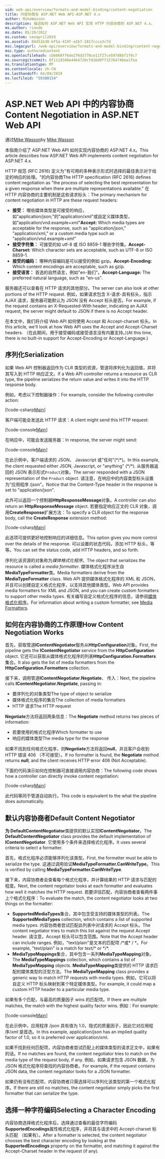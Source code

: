```yaml
---
uid: web-api/overview/formats-and-model-binding/content-negotiation
title: 内容协商在 ASP.NET Web API-ASP.NET 4.x
author: MikeWasson
description: 描述如何 ASP.NET Web API 实现 HTTP 内容协商的 ASP.NET 4.x。
ms.author: riande
ms.date: 05/20/2012
ms.custom: seoapril2019
ms.assetid: 0dd51b30-bf5a-419f-a1b7-2817ccca3c7d
msc.legacyurl: /web-api/overview/formats-and-model-binding/content-negotiation
msc.type: authoredcontent
ms.openlocfilehash: cb6668ff6de276d3778ce11f27ce597d8bf1f9c7
ms.sourcegitcommit: 0f1119340e4464720cfd16d0ff15764746ea1fea
ms.translationtype: MT
ms.contentlocale: zh-CN
ms.lasthandoff: 04/09/2019
ms.locfileid: "59380154"
---
```

# <a name="content-negotiation-in-aspnet-web-api"></a><span data-ttu-id="00be7-103">ASP.NET Web API 中的内容协商</span><span class="sxs-lookup"><span data-stu-id="00be7-103">Content Negotiation in ASP.NET Web API</span></span>

<span data-ttu-id="00be7-104">通过[Mike Wasson](https://github.com/MikeWasson)</span><span class="sxs-lookup"><span data-stu-id="00be7-104">by [Mike Wasson](https://github.com/MikeWasson)</span></span>

<span data-ttu-id="00be7-105">本指南介绍了 ASP.NET Web API 如何实现内容协商的 ASP.NET 4.x。</span><span class="sxs-lookup"><span data-stu-id="00be7-105">This article describes how ASP.NET Web API implements content negotiation for ASP.NET 4.x.</span></span>

<span data-ttu-id="00be7-106">HTTP 规范 (RFC 2616) 定义为"有可用的多种表示形式时选择的最佳表示对于给定的响应的处理。"的内容协商</span><span class="sxs-lookup"><span data-stu-id="00be7-106">The HTTP specification (RFC 2616) defines content negotiation as "the process of selecting the best representation for a given response when there are multiple representations available."</span></span> <span data-ttu-id="00be7-107">在 HTTP 内容协商的主要机制是这些请求标头：</span><span class="sxs-lookup"><span data-stu-id="00be7-107">The primary mechanism for content negotiation in HTTP are these request headers:</span></span>

- <span data-ttu-id="00be7-108">**接受：** 哪些媒体类型是可接受的响应，如"application/json;"的"application/xml"或自定义媒体类型，如&quot;application/vnd.example+xml&quot;</span><span class="sxs-lookup"><span data-stu-id="00be7-108">**Accept:** Which media types are acceptable for the response, such as "application/json," "application/xml," or a custom media type such as &quot;application/vnd.example+xml&quot;</span></span>
- <span data-ttu-id="00be7-109">**接受字符集：** 可接受的如 utf-8 或 ISO 8859-1 哪些字符集。</span><span class="sxs-lookup"><span data-stu-id="00be7-109">**Accept-Charset:** Which character sets are acceptable, such as UTF-8 or ISO 8859-1.</span></span>
- <span data-ttu-id="00be7-110">**接受的编码：** 哪种内容编码是可以接受的例如 gzip。</span><span class="sxs-lookup"><span data-stu-id="00be7-110">**Accept-Encoding:** Which content encodings are acceptable, such as gzip.</span></span>
- <span data-ttu-id="00be7-111">**接受语言：** 首选的自然语言，例如"en-我们"。</span><span class="sxs-lookup"><span data-stu-id="00be7-111">**Accept-Language:** The preferred natural language, such as "en-us".</span></span>

<span data-ttu-id="00be7-112">服务器还可以查看在 HTTP 请求的其他部分。</span><span class="sxs-lookup"><span data-stu-id="00be7-112">The server can also look at other portions of the HTTP request.</span></span> <span data-ttu-id="00be7-113">例如，如果请求包含 X-请求-具有标头，指示 AJAX 请求，服务器可能默认为 JSON 没有 Accept 标头是否。</span><span class="sxs-lookup"><span data-stu-id="00be7-113">For example, if the request contains an X-Requested-With header, indicating an AJAX request, the server might default to JSON if there is no Accept header.</span></span>

<span data-ttu-id="00be7-114">在本文中，我们将介绍 Web API 如何使用 Accept 和 Accept-charset 标头。</span><span class="sxs-lookup"><span data-stu-id="00be7-114">In this article, we'll look at how Web API uses the Accept and Accept-Charset headers.</span></span> <span data-ttu-id="00be7-115">（在此期间，用于接受编码或接受语言没有内置支持。)</span><span class="sxs-lookup"><span data-stu-id="00be7-115">(At this time, there is no built-in support for Accept-Encoding or Accept-Language.)</span></span>

## <a name="serialization"></a><span data-ttu-id="00be7-116">序列化</span><span class="sxs-lookup"><span data-stu-id="00be7-116">Serialization</span></span>

<span data-ttu-id="00be7-117">如果 Web API 控制器返回作为 CLR 类型的资源，管道将序列化为返回值，并将其写入到 HTTP 响应正文。</span><span class="sxs-lookup"><span data-stu-id="00be7-117">If a Web API controller returns a resource as CLR type, the pipeline serializes the return value and writes it into the HTTP response body.</span></span>

<span data-ttu-id="00be7-118">例如，考虑以下控制器操作：</span><span class="sxs-lookup"><span data-stu-id="00be7-118">For example, consider the following controller action:</span></span>

[!code-csharp[Main](content-negotiation/samples/sample1.cs)]

<span data-ttu-id="00be7-119">客户端可能会发送此 HTTP 请求：</span><span class="sxs-lookup"><span data-stu-id="00be7-119">A client might send this HTTP request:</span></span>

[!code-console[Main](content-negotiation/samples/sample2.cmd)]

<span data-ttu-id="00be7-120">在响应中，可能会发送服务器：</span><span class="sxs-lookup"><span data-stu-id="00be7-120">In response, the server might send:</span></span>

[!code-console[Main](content-negotiation/samples/sample3.cmd)]

<span data-ttu-id="00be7-121">在此示例中，客户端请求的 JSON、 Javascript 或"任何"(\*/\*)。</span><span class="sxs-lookup"><span data-stu-id="00be7-121">In this example, the client requested either JSON, Javascript, or "anything" (\*/\*).</span></span> <span data-ttu-id="00be7-122">从服务器返回的 JSON 表示形式`Product`对象。</span><span class="sxs-lookup"><span data-stu-id="00be7-122">The server responded with a JSON representation of the `Product` object.</span></span> <span data-ttu-id="00be7-123">请注意，在响应中的内容类型标头设置为&quot;应用程序 /json&quot;。</span><span class="sxs-lookup"><span data-stu-id="00be7-123">Notice that the Content-Type header in the response is set to &quot;application/json&quot;.</span></span>

<span data-ttu-id="00be7-124">此外可以返回一个控制器**HttpResponseMessage**对象。</span><span class="sxs-lookup"><span data-stu-id="00be7-124">A controller can also return an **HttpResponseMessage** object.</span></span> <span data-ttu-id="00be7-125">若要指定响应正文的 CLR 对象，调用**CreateResponse**扩展方法：</span><span class="sxs-lookup"><span data-stu-id="00be7-125">To specify a CLR object for the response body, call the **CreateResponse** extension method:</span></span>

[!code-csharp[Main](content-negotiation/samples/sample4.cs)]

<span data-ttu-id="00be7-126">此选项可提供更好地控制响应的详细信息。</span><span class="sxs-lookup"><span data-stu-id="00be7-126">This option gives you more control over the details of the response.</span></span> <span data-ttu-id="00be7-127">可以设置的状态代码，添加 HTTP 标头，等等。</span><span class="sxs-lookup"><span data-stu-id="00be7-127">You can set the status code, add HTTP headers, and so forth.</span></span>

<span data-ttu-id="00be7-128">序列化该资源的对象称为*媒体格式化程序*。</span><span class="sxs-lookup"><span data-stu-id="00be7-128">The object that serializes the resource is called a *media formatter*.</span></span> <span data-ttu-id="00be7-129">媒体格式化程序派生自**MediaTypeFormatter**类。</span><span class="sxs-lookup"><span data-stu-id="00be7-129">Media formatters derive from the **MediaTypeFormatter** class.</span></span> <span data-ttu-id="00be7-130">Web API 提供媒体格式化程序的 XML 和 JSON，并且可以创建自定义格式化程序，以支持其他媒体类型。</span><span class="sxs-lookup"><span data-stu-id="00be7-130">Web API provides media formatters for XML and JSON, and you can create custom formatters to support other media types.</span></span> <span data-ttu-id="00be7-131">有关编写自定义格式化程序的信息，请参阅[媒体格式化程序](media-formatters.md)。</span><span class="sxs-lookup"><span data-stu-id="00be7-131">For information about writing a custom formatter, see [Media Formatters](media-formatters.md).</span></span>

## <a name="how-content-negotiation-works"></a><span data-ttu-id="00be7-132">如何在内容协商的工作原理</span><span class="sxs-lookup"><span data-stu-id="00be7-132">How Content Negotiation Works</span></span>

<span data-ttu-id="00be7-133">首先，获取管道**IContentNegotiator**服务从**HttpConfiguration**对象。</span><span class="sxs-lookup"><span data-stu-id="00be7-133">First, the pipeline gets the **IContentNegotiator** service from the **HttpConfiguration** object.</span></span> <span data-ttu-id="00be7-134">它还可以获取从媒体格式化程序的列表**HttpConfiguration.Formatters**集合。</span><span class="sxs-lookup"><span data-stu-id="00be7-134">It also gets the list of media formatters from the **HttpConfiguration.Formatters** collection.</span></span>

<span data-ttu-id="00be7-135">接下来，调用管道**IContentNegotiator.Negotiate**、 传入：</span><span class="sxs-lookup"><span data-stu-id="00be7-135">Next, the pipeline calls **IContentNegotiator.Negotiate**, passing in:</span></span>

- <span data-ttu-id="00be7-136">要序列化的对象类型</span><span class="sxs-lookup"><span data-stu-id="00be7-136">The type of object to serialize</span></span>
- <span data-ttu-id="00be7-137">媒体格式化程序的集合</span><span class="sxs-lookup"><span data-stu-id="00be7-137">The collection of media formatters</span></span>
- <span data-ttu-id="00be7-138">HTTP 请求</span><span class="sxs-lookup"><span data-stu-id="00be7-138">The HTTP request</span></span>

<span data-ttu-id="00be7-139">**Negotiate**方法将返回两条信息：</span><span class="sxs-lookup"><span data-stu-id="00be7-139">The **Negotiate** method returns two pieces of information:</span></span>

- <span data-ttu-id="00be7-140">若要使用的格式化程序</span><span class="sxs-lookup"><span data-stu-id="00be7-140">Which formatter to use</span></span>
- <span data-ttu-id="00be7-141">响应的媒体类型</span><span class="sxs-lookup"><span data-stu-id="00be7-141">The media type for the response</span></span>

<span data-ttu-id="00be7-142">如果不找到任何格式化程序，则**Negotiate**方法将返回**null**，并且客户会收到 HTTP 错误 406 （不可接受）。</span><span class="sxs-lookup"><span data-stu-id="00be7-142">If no formatter is found, the **Negotiate** method returns **null**, and the client receives HTTP error 406 (Not Acceptable).</span></span>

<span data-ttu-id="00be7-143">下面的代码演示如何在控制器可直接调用内容协商：</span><span class="sxs-lookup"><span data-stu-id="00be7-143">The following code shows how a controller can directly invoke content negotiation:</span></span>

[!code-csharp[Main](content-negotiation/samples/sample5.cs)]

<span data-ttu-id="00be7-144">此代码等同于管道自动执行。</span><span class="sxs-lookup"><span data-stu-id="00be7-144">This code is equivalent to the what the pipeline does automatically.</span></span>

## <a name="default-content-negotiator"></a><span data-ttu-id="00be7-145">默认内容协商者</span><span class="sxs-lookup"><span data-stu-id="00be7-145">Default Content Negotiator</span></span>

<span data-ttu-id="00be7-146">**为 DefaultContentNegotiator**类提供的默认实现**IContentNegotiator**。</span><span class="sxs-lookup"><span data-stu-id="00be7-146">The **DefaultContentNegotiator** class provides the default implementation of **IContentNegotiator**.</span></span> <span data-ttu-id="00be7-147">它使用多个条件来选择格式化程序。</span><span class="sxs-lookup"><span data-stu-id="00be7-147">It uses several criteria to select a formatter.</span></span>

<span data-ttu-id="00be7-148">首先，格式化程序必须能够序列化该类型。</span><span class="sxs-lookup"><span data-stu-id="00be7-148">First, the formatter must be able to serialize the type.</span></span> <span data-ttu-id="00be7-149">这通过调用验证**MediaTypeFormatter.CanWriteType**。</span><span class="sxs-lookup"><span data-stu-id="00be7-149">This is verified by calling **MediaTypeFormatter.CanWriteType**.</span></span>

<span data-ttu-id="00be7-150">接下来，内容协商者会查看每个格式化程序，并计算结果的 HTTP 请求与匹配的程度。</span><span class="sxs-lookup"><span data-stu-id="00be7-150">Next, the content negotiator looks at each formatter and evaluates how well it matches the HTTP request.</span></span> <span data-ttu-id="00be7-151">若要评估匹配，内容协商者查看两件事上个格式化程序：</span><span class="sxs-lookup"><span data-stu-id="00be7-151">To evaluate the match, the content negotiator looks at two things on the formatter:</span></span>

- <span data-ttu-id="00be7-152">**SupportedMediaTypes**集合，其中包含受支持的媒体类型的列表。</span><span class="sxs-lookup"><span data-stu-id="00be7-152">The **SupportedMediaTypes** collection, which contains a list of supported media types.</span></span> <span data-ttu-id="00be7-153">内容协商者尝试匹配此列表中对请求的 Accept 标头。</span><span class="sxs-lookup"><span data-stu-id="00be7-153">The content negotiator tries to match this list against the request Accept header.</span></span> <span data-ttu-id="00be7-154">请注意，Accept 标头可以包含范围。</span><span class="sxs-lookup"><span data-stu-id="00be7-154">Note that the Accept header can include ranges.</span></span> <span data-ttu-id="00be7-155">例如，"text/plain"是文本的匹配项 /\*或\* / \*。</span><span class="sxs-lookup"><span data-stu-id="00be7-155">For example, "text/plain" is a match for text/\* or \*/\*.</span></span>
- <span data-ttu-id="00be7-156">**MediaTypeMappings**集合，其中包含一系列**MediaTypeMapping**对象。</span><span class="sxs-lookup"><span data-stu-id="00be7-156">The **MediaTypeMappings** collection, which contains a list of **MediaTypeMapping** objects.</span></span> <span data-ttu-id="00be7-157">**MediaTypeMapping**类提供的 HTTP 请求匹配的媒体类型的泛型方法。</span><span class="sxs-lookup"><span data-stu-id="00be7-157">The **MediaTypeMapping** class provides a generic way to match HTTP requests with media types.</span></span> <span data-ttu-id="00be7-158">例如，它可以将自定义 HTTP 标头映射到某个特定媒体类型。</span><span class="sxs-lookup"><span data-stu-id="00be7-158">For example, it could map a custom HTTP header to a particular media type.</span></span>

<span data-ttu-id="00be7-159">如果有多个匹配，与最高的质量因子 wins 的匹配项。</span><span class="sxs-lookup"><span data-stu-id="00be7-159">If there are multiple matches, the match with the highest quality factor wins.</span></span> <span data-ttu-id="00be7-160">例如：</span><span class="sxs-lookup"><span data-stu-id="00be7-160">For example:</span></span>

[!code-console[Main](content-negotiation/samples/sample6.cmd)]

<span data-ttu-id="00be7-161">在此示例中，应用程序 /json 具有值为 1.0，隐式的质量因子，因此它对应用程序/xml 是首选。</span><span class="sxs-lookup"><span data-stu-id="00be7-161">In this example, application/json has an implied quality factor of 1.0, so it is preferred over application/xml.</span></span>

<span data-ttu-id="00be7-162">如果不找到任何匹配项，内容协商者尝试匹配上的媒体类型的请求正文中，如果有的话。</span><span class="sxs-lookup"><span data-stu-id="00be7-162">If no matches are found, the content negotiator tries to match on the media type of the request body, if any.</span></span> <span data-ttu-id="00be7-163">例如，如果请求包含 JSON 数据，为 JSON 格式化程序将查找的内容协商者。</span><span class="sxs-lookup"><span data-stu-id="00be7-163">For example, if the request contains JSON data, the content negotiator looks for a JSON formatter.</span></span>

<span data-ttu-id="00be7-164">如果仍有没有匹配项，内容协商者只需选择可以序列化该类型的第一个格式化程序。</span><span class="sxs-lookup"><span data-stu-id="00be7-164">If there are still no matches, the content negotiator simply picks the first formatter that can serialize the type.</span></span>

## <a name="selecting-a-character-encoding"></a><span data-ttu-id="00be7-165">选择一种字符编码</span><span class="sxs-lookup"><span data-stu-id="00be7-165">Selecting a Character Encoding</span></span>

<span data-ttu-id="00be7-166">内容协商选择格式化程序后，选择通过查看的最佳字符编码**SupportedEncodings**属性格式化程序，并将其与请求中的 Accept-charset 标头匹配 （如果有）。</span><span class="sxs-lookup"><span data-stu-id="00be7-166">After a formatter is selected, the content negotiator chooses the best character encoding by looking at the **SupportedEncodings** property on the formatter, and matching it against the Accept-Charset header in the request (if any).</span></span>

